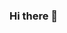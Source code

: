 ### Hi there 👋

<!--
**AbfCodes/abfcodes** is a ✨ _special_ ✨ repository because its `README.md` (this file) appears on your GitHub profile.

Here are some ideas to get you started:

- 🔭 I’m currently working on ...Fiverr and other freelancing plateforms
- 🌱 I’m currently learning ...Node.JS, Flutter, PWA
- 👯 I’m looking to collaborate on ...Open Source projects
- 🤔 I’m looking for help with ...Firebase
- 💬 Ask me about ...My Work
- 📫 How to reach me: ...[Profile] (https://www.facebook.com/abfCodes/)
- 😄 Pronouns: ...He/Him
-->
